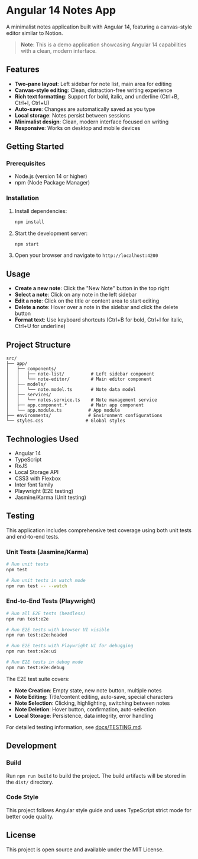 # Angular 14 Notes App

A minimalist notes application built with Angular 14, featuring a canvas-style editor similar to Notion.

> **Note**: This is a demo application showcasing Angular 14 capabilities with a clean, modern interface.

## Features

- **Two-pane layout**: Left sidebar for note list, main area for editing
- **Canvas-style editing**: Clean, distraction-free writing experience
- **Rich text formatting**: Support for bold, italic, and underline (Ctrl+B, Ctrl+I, Ctrl+U)
- **Auto-save**: Changes are automatically saved as you type
- **Local storage**: Notes persist between sessions
- **Minimalist design**: Clean, modern interface focused on writing
- **Responsive**: Works on desktop and mobile devices

## Getting Started

### Prerequisites

- Node.js (version 14 or higher)
- npm (Node Package Manager)

### Installation

1. Install dependencies:
   ```bash
   npm install
   ```

2. Start the development server:
   ```bash
   npm start
   ```

3. Open your browser and navigate to `http://localhost:4200`

## Usage

- **Create a new note**: Click the "New Note" button in the top right
- **Select a note**: Click on any note in the left sidebar
- **Edit a note**: Click on the title or content area to start editing
- **Delete a note**: Hover over a note in the sidebar and click the delete button
- **Format text**: Use keyboard shortcuts (Ctrl+B for bold, Ctrl+I for italic, Ctrl+U for underline)

## Project Structure

```
src/
├── app/
│   ├── components/
│   │   ├── note-list/          # Left sidebar component
│   │   └── note-editor/        # Main editor component
│   ├── models/
│   │   └── note.model.ts       # Note data model
│   ├── services/
│   │   └── notes.service.ts    # Note management service
│   ├── app.component.*         # Main app component
│   └── app.module.ts          # App module
├── environments/              # Environment configurations
└── styles.css                # Global styles
```

## Technologies Used

- Angular 14
- TypeScript
- RxJS
- Local Storage API
- CSS3 with Flexbox
- Inter font family
- Playwright (E2E testing)
- Jasmine/Karma (Unit testing)

## Testing

This application includes comprehensive test coverage using both unit tests and end-to-end tests.

### Unit Tests (Jasmine/Karma)
```bash
# Run unit tests
npm test

# Run unit tests in watch mode
npm run test -- --watch
```

### End-to-End Tests (Playwright)
```bash
# Run all E2E tests (headless)
npm run test:e2e

# Run E2E tests with browser UI visible
npm run test:e2e:headed

# Run E2E tests with Playwright UI for debugging
npm run test:e2e:ui

# Run E2E tests in debug mode
npm run test:e2e:debug
```

The E2E test suite covers:
- **Note Creation**: Empty state, new note button, multiple notes
- **Note Editing**: Title/content editing, auto-save, special characters
- **Note Selection**: Clicking, highlighting, switching between notes
- **Note Deletion**: Hover button, confirmation, auto-selection
- **Local Storage**: Persistence, data integrity, error handling

For detailed testing information, see [docs/TESTING.md](docs/TESTING.md).

## Development

### Build

Run `npm run build` to build the project. The build artifacts will be stored in the `dist/` directory.

### Code Style

This project follows Angular style guide and uses TypeScript strict mode for better code quality.

## License

This project is open source and available under the MIT License.
